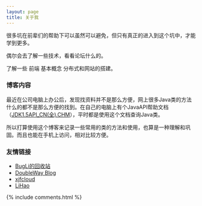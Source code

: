 ```yaml
---
layout: page
title: 关于我 
---
```


​		很多坑在前辈们的帮助下可以虽然可以避免，但只有真正的进入到这个坑中，才能学到更多。
<p>
偶尔会去了解一些技术，看看论坛什么的。</p>
<p>
了解一些 前端 基本概念 分布式和网站的搭建。</p>

<h3> 博客内容 </h3>  
<p>最近在公司电脑上办公后，发现找资料并不是那么方便，网上很多Java类的方法什么的都不是那么方便的找到。在自己的电脑上有个JavaAPI帮助文档（<a href="https://github.com/hu12340/hu12340.github.io/raw/master/works/JDK1.5API_CN(%E5%85%A8).CHM">JDK1.5API_CN(全).CHM</a>），平时都是使用这个文档查询Java类。</p>
<p> 所以打算使用这个博客来记录一些常用的类的方法和使用，也算是一种理解和巩固。而且也能在手机上访问，相对比较方便。</p>

<h3> 友情链接 </h3>  

- [BugLi的回收站](https://bugcontainer.github.io/)
- [DoubleWay Blog](https://doubleway.github.io/)
- [xjfcloud](https://xjfcloud.cn/)
- [LiHao](https://lihaozhu.github.io/)

{% include comments.html %}

